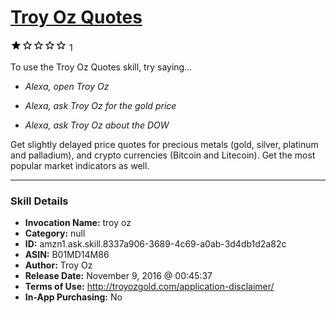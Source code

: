 # [Troy Oz Quotes](http://alexa.amazon.com/#skills/amzn1.ask.skill.8337a906-3689-4c69-a0ab-3d4db1d2a82c)
![1 stars](../../images/ic_star_black_18dp_1x.png)![1 stars](../../images/ic_star_border_black_18dp_1x.png)![1 stars](../../images/ic_star_border_black_18dp_1x.png)![1 stars](../../images/ic_star_border_black_18dp_1x.png)![1 stars](../../images/ic_star_border_black_18dp_1x.png) 1

To use the Troy Oz Quotes skill, try saying...

* *Alexa, open Troy Oz*

* *Alexa, ask Troy Oz for the gold price*

* *Alexa, ask Troy Oz about the DOW*

Get slightly delayed price quotes for precious metals (gold, silver, platinum and palladium), and crypto currencies (Bitcoin and Litecoin).  Get the most popular market indicators as well.

***

### Skill Details

* **Invocation Name:** troy oz
* **Category:** null
* **ID:** amzn1.ask.skill.8337a906-3689-4c69-a0ab-3d4db1d2a82c
* **ASIN:** B01MD14M86
* **Author:** Troy Oz
* **Release Date:** November 9, 2016 @ 00:45:37
* **Terms of Use:** http://troyozgold.com/application-disclaimer/
* **In-App Purchasing:** No
